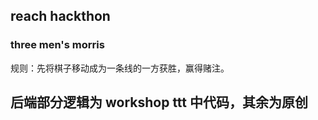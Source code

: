 ## reach hackthon

### three men's morris

规则：先将棋子移动成为一条线的一方获胜，赢得赌注。

## 后端部分逻辑为 workshop ttt 中代码，其余为原创
